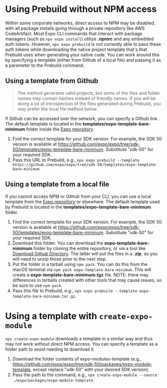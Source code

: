 # Using Prebuild without NPM access
Within some corporate networks, direct access to NPM may be disabled, with all package installs going through a private repository like AWS CodeArtifact. Most Expo CLI commands that interact with package managers (such as `npx expo install`) utilize **.npmrc** and any embedded auth tokens. However, `npx expo prebuild` is not currently able to pass these auth tokens while downloading the native project template that's that Prebuild uses when generating your native code. You can work around this by specifying a template (either from Github of a local file) and passing it as a parameter to the Prebuild command.

## Using a template from Github

> The method generates valid projects, but some of the files and folder names may contain hashes instead of friendly names. If you will be doing a lot of introspection of the files generated during Prebuild, you may prefer the local file method below.

If Github can be accessed over the network, you can specify a Github link. The default template is located in the **templates/expo-template-bare-minimum** folder inside the [Expo repository](https://github.com/expo/expo).

1. Find the correct template for your SDK version. For example, the SDK 50 version is available at https://github.com/expo/expo/tree/sdk-50/templates/expo-template-bare-minimum. Substitute "sdk-50" for your required SDK.
2. Pass this URL to Prebuild, e.g., `npx expo prebuild --template https://github.com/expo/expo/tree/sdk-50/templates/expo-template-bare-minimum`

## Using a template from a local file
If you cannot access NPM or Github from your CLI, you can use a local template from the [Expo repository](https://github.com/expo/expo) or elsewhere. The default template used by Prebuild is located in the **templates/expo-template-bare-minimum** folder.

1. Find the correct template for your SDK version. For example, the SDK 50 version is available at https://github.com/expo/expo/tree/sdk-50/templates/expo-template-bare-minimum. Substitute "sdk-50" for your required SDK.
2. Download this folder. You can download the **expo-template-bare-minimum** folder by cloning the entire repository, or via a tool like [Download Github Directory](https://download-directory.github.io/). The latter will put the files in a **.zip**, so you will need to unzip those prior to the next step.
3. Put the folder in a tarball using `npm pack`. You can do this from the macOS terminal via `npm pack expo-template-bare-minimum`. This will create a **expo-template-bare-minimum.tgz** file. NOTE: there may differences in tarballs created with other tools that may cause issues, so be sure to use `npm pack`.
4. Pass this file to Prebuild, e.g., `npx expo prebuild --template expo-template-bare-minimum.tar.gz`.

# Using a template with `create-expo-module`
`npx create-expo-module` downloads a template in a similar way and thus may not work without direct NPM access. You can specify a template as a folder path to avoid needing to download it.

1. Download the folder contents of expo-modules-template (e.g., https://github.com/expo/expo/tree/sdk-50/packages/expo-module-template, except replace "sdk-50" with your desired SDK version).
2. Pass the path to the command, e.g., `npx create-expo-module --source ./expo/packages/expo-module-template`.
